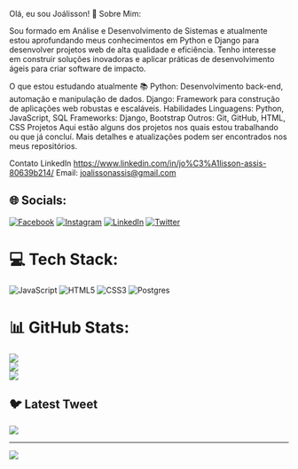 Olá, eu sou Joálisson! 👋
Sobre Mim: 

Sou formado em Análise e Desenvolvimento de Sistemas e atualmente estou aprofundando meus conhecimentos em Python e Django para desenvolver projetos web de alta qualidade e eficiência. Tenho interesse em construir soluções inovadoras e aplicar práticas de desenvolvimento ágeis para criar software de impacto.

O que estou estudando atualmente 📚
Python: Desenvolvimento back-end, automação e manipulação de dados.
Django: Framework para construção de aplicações web robustas e escaláveis.
Habilidades
Linguagens: Python, JavaScript, SQL
Frameworks: Django, Bootstrap
Outros: Git, GitHub, HTML, CSS
Projetos
Aqui estão alguns dos projetos nos quais estou trabalhando ou que já concluí. Mais detalhes e atualizações podem ser encontrados nos meus repositórios.

Contato
LinkedIn 
https://www.linkedin.com/in/jo%C3%A1lisson-assis-80639b214/
Email: joalissonassis@gmail.com


## 🌐 Socials:
[![Facebook](https://img.shields.io/badge/Facebook-%231877F2.svg?logo=Facebook&logoColor=white)](https://facebook.com/joalissonassis) [![Instagram](https://img.shields.io/badge/Instagram-%23E4405F.svg?logo=Instagram&logoColor=white)](https://instagram.com/joalisson.assis) [![LinkedIn](https://img.shields.io/badge/LinkedIn-%230077B5.svg?logo=linkedin&logoColor=white)](https://linkedin.com/in/joalissonassis) [![Twitter](https://img.shields.io/badge/Twitter-%231DA1F2.svg?logo=Twitter&logoColor=white)](https://twitter.com/@joalissonassis) 

# 💻 Tech Stack:
![JavaScript](https://img.shields.io/badge/javascript-%23323330.svg?style=for-the-badge&logo=javascript&logoColor=%23F7DF1E) ![HTML5](https://img.shields.io/badge/html5-%23E34F26.svg?style=for-the-badge&logo=html5&logoColor=white) ![CSS3](https://img.shields.io/badge/css3-%231572B6.svg?style=for-the-badge&logo=css3&logoColor=white) ![Postgres](https://img.shields.io/badge/postgres-%23316192.svg?style=for-the-badge&logo=postgresql&logoColor=white)
# 📊 GitHub Stats:
![](https://github-readme-stats.vercel.app/api?username=joalissonassis&theme=merko&hide_border=false&include_all_commits=true&count_private=true)<br/>
![](https://github-readme-streak-stats.herokuapp.com/?user=joalissonassis&theme=merko&hide_border=false)<br/>
![](https://github-readme-stats.vercel.app/api/top-langs/?username=joalissonassis&theme=merko&hide_border=false&include_all_commits=true&count_private=true&layout=compact)

## 🐦 Latest Tweet
[![](https://gtce.itsvg.in/api?username=@joalissonassis)](https://github.com/VishwaGauravIn/github-twitter-card-embed)

---
[![](https://visitcount.itsvg.in/api?id=joalissonassis&icon=2&color=0)](https://visitcount.itsvg.in)

<!-- Proudly created with GPRM ( https://gprm.itsvg.in ) -->
